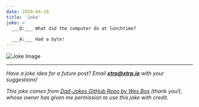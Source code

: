 ```yaml
---
date: 2020-04-10
title: 'Joke'
joke: >
  ___Q:___ What did the computer do at lunchtime?
  
  ___A:___ Had a byte!
---
```


![Joke Image](https://private.xtrp.io/projects/DailyDeveloperJokes/public_image_server/images/5e1258be05ecc.png)

---
*Have a joke idea for a future post? Email **[xtrp@xtrp.io](mailto:xtrp@xtrp.io)** with your suggestions!*

*This joke comes from [Dad-Jokes GitHub Repo by Wes Bos](https://github.com/wesbos/dad-jokes) (thank you!), whose owner has given me permission to use this joke with credit.*

<!-- 
Joke text:
**Q:** What did the computer do at lunchtime?

**A:** Had a byte!
 -->

